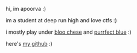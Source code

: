 hi, im apoorva :)

im a student at deep run high and love ctfs :)

i mostly play under [bloo chese](https://ctftime.org/team/189434) and [purrfect blue](https://ctftime.org/team/171614) :)

here's [my github](https://github.com/carokhan/) :)
